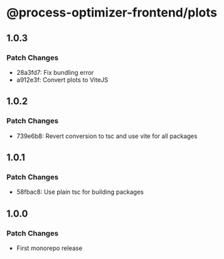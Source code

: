# @process-optimizer-frontend/plots

## 1.0.3

### Patch Changes

- 28a3fd7: Fix bundling error
- a912e3f: Convert plots to ViteJS

## 1.0.2

### Patch Changes

- 739e6b8: Revert conversion to tsc and use vite for all packages

## 1.0.1

### Patch Changes

- 58fbac8: Use plain tsc for building packages

## 1.0.0

### Patch Changes

- First monorepo release
